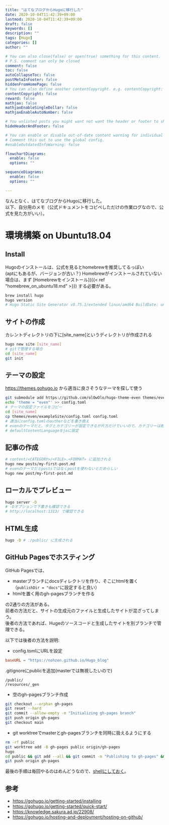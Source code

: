 ```yaml
---
title: "はてなブログからHugoに移行した"
date: 2020-10-04T11:42:39+09:00
lastmod: 2020-10-04T11:42:39+09:00
draft: false
keywords: []
description: ""
tags: [Hugo]
categories: []
author: ""

# You can also close(false) or open(true) something for this content.
# P.S. comment can only be closed
comment: false
toc: false
autoCollapseToc: false
postMetaInFooter: false
hiddenFromHomePage: false
# You can also define another contentCopyright. e.g. contentCopyright: "This is another copyright."
contentCopyright: false
reward: false
mathjax: false
mathjaxEnableSingleDollar: false
mathjaxEnableAutoNumber: false

# You unlisted posts you might want not want the header or footer to show
hideHeaderAndFooter: false

# You can enable or disable out-of-date content warning for individual post.
# Comment this out to use the global config.
#enableOutdatedInfoWarning: false

flowchartDiagrams:
  enable: false
  options: ""

sequenceDiagrams:
  enable: false
  options: ""

---
```


なんとなく、はてなブログからHugoに移行した。  
以下、自分用のメモ（公式ドキュメントをコピペしただけの作業ログなので、公式を見た方がいい）。

# 環境構築 on Ubuntu18.04
## Install
Hugoのインストールは、公式を見るとhomebrewを推奨してるっぽい  
(aptにもあるが、バージョンが古い？)
Homebrewがインストールされていない場合は、まず [Homebrewをインストール]({{< ref "homebrew_on_ubuntu18.md" >}}) する必要がある。
```bash
brew install hugo
hugo version
# Hugo Static Site Generator v0.75.1/extended linux/amd64 BuildDate: unknown
```

## サイトの作成
カレントディレクトリの下に[site_name]というディレクトリが作成される
```bash
hugo new site [site_name]
# gitで管理する場合
cd [site_name]
git init
```

## テーマの設定
https://themes.gohugo.io から適当に良さそうなテーマを探して使う
```bash
git submodule add https://github.com/olOwOlo/hugo-theme-even themes/even
echo 'theme = "even"' >> config.toml
# テーマの設定ファイルをコピー
cd [site_name]
cp themes/even/exampleSite/config.toml config.toml
# 適当にconfig.tomlのautherなどを書き換え
# evenのテーマだと、タグとカテゴリーが設定できるが片方だけでいいので、カテゴリーは削除した
# defaultContentLanguageをjaに設定
```

## 記事の作成
```bash
# content/<CATEGORY>/<FILE>.<FORMAT> に追加される
hugo new posts/my-first-post.md
# evenのテーマだとpostsではなくpostを使わないとだめらしい
hugo new post/my-first-post.md
```

## ローカルでプレビュー
```bash
hugo server -D
# -Dオプションで下書きも確認できる
# http://localhost:1313/ で確認できる
```

## HTML生成
```bash
hugo -D # ./public/ に生成される
```

## GitHub Pagesでホスティング
GitHub Pagesでは、
- masterブランチにdocsディレクトリを作り、そこにhtmlを置く
（`publishDir = "docs"`に設定すると良い）
- htmlを置く用のgh-pagesブランチを作る

の2通りの方法がある。  
前者の方法だと、サイトの生成元のファイルと生成したサイトが混ざってしまう。  
後者の方法であれば、Hugeのソースコードと生成したサイトを別ブランチで管理できる。  

以下では後者の方法を説明:

- config.tomlにURLを設定
```config.toml
baseURL = "https://nohzen.github.io/Hugo_blog"
```
.gitignoreにpublicを追加(masterでは無視したいので)
```.gitignore
/public/
/resources/_gen
```
- 空のgh-pagesブランチ作成
```bash
git checkout --orphan gh-pages
git reset --hard
git commit --allow-empty -m "Initializing gh-pages branch"
git push origin gh-pages
git checkout main
```
- git worktreeでmasterとgh-pagesブランチを同時に扱えるようにする
```bash
rm -rf public
git worktree add -B gh-pages public origin/gh-pages
hugo
cd public && git add --all && git commit -m "Publishing to gh-pages" && cd ..
git push origin gh-pages
```
最後の手順は毎回やるのはめんどうなので、[shellにしておく](https://github.com/nohzen/Hugo_blog/blob/main/publish_to_ghpages.sh)。


## 参考
- https://gohugo.io/getting-started/installing
- https://gohugo.io/getting-started/quick-start/
- https://knowledge.sakura.ad.jp/22908/
- https://gohugo.io/hosting-and-deployment/hosting-on-github/


